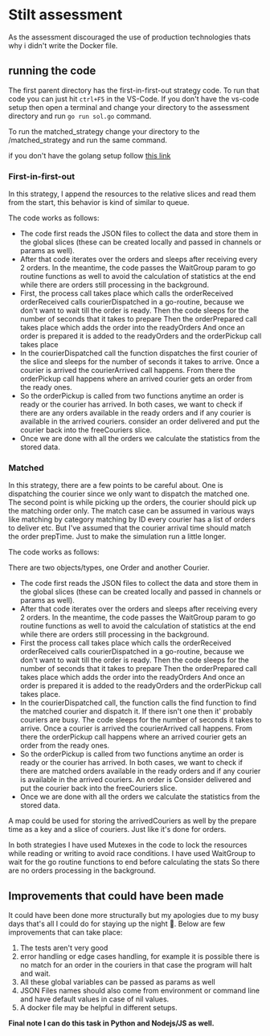 # Stilt assessment

As the assessment discouraged the use of production technologies thats why i didn't write the Docker file.

## running the code
The first parent directory has the first-in-first-out strategy code. To run that code
you can just hit `ctrl+F5` in the VS-Code. If you don't have the vs-code setup then
open a terminal and change your directory to the assessment directory and run `go run sol.go` command.

To run the matched_strategy change your directory to the <assessment>/matched_strategy and run the same
command.

if you don't have the golang setup follow [this link](https://go.dev/doc/install)

### First-in-first-out
In this strategy, I append the resources to the relative slices and read them
from the start, this behavior is kind of similar to queue.

The code works as follows:

- The code first reads the JSON files to collect the data and store them
    in the global slices (these can be created locally and passed in
    channels or params as well).
- After that code iterates over the orders and sleeps after receiving every 2 orders.
    In the meantime, the code passes the WaitGroup param to go routine functions as
    well to avoid the calculation of statistics at the end while there are orders still
    processing in the background.
- First, the process call takes place which calls the orderReceived
    orderReceived calls courierDispatched in a go-routine, because we don't want to wait
    till the order is ready.
    Then the code sleeps for the number of seconds that it takes to prepare
    Then the orderPrepared call takes place which adds the order into the readyOrders
    And once an order is prepared it is added to the readyOrders and the orderPickup
    call takes place
- In the courierDispatched call the function dispatches the first courier of the slice
    and sleeps for the number of seconds it takes to arrive.
    Once a courier is arrived the courierArrived call happens.
    From there the orderPickup call happens where an arrived courier gets an order from
    the ready ones.
- So the orderPickup is called from two functions anytime an order is ready or the courier 
    has arrived. In both cases, we want to check if there are any orders available in the
    ready orders and if any courier is available in the arrived couriers. consider an order
    delivered and put the courier back into the freeCouriers slice.
- Once we are done with all the orders we calculate the statistics from the stored data.


### Matched
In this strategy, there are a few points to be careful about. One is dispatching 
the courier since we only want to dispatch the matched one. The second point is while picking up the orders, the courier should pick up the matching order only.
The match case can be assumed in various ways like matching by category matching by ID every courier has a list of orders to deliver etc.
But I've assumed that the courier arrival time should match the order prepTime. Just to make the simulation run a little longer.

The code works as follows:

There are two objects/types, one Order and another Courier.

- The code first reads the JSON files to collect the data and store them
    in the global slices (these can be created locally and passed in
    channels or params as well).
- After that code iterates over the orders and sleeps after receiving every 2 orders.
    In the meantime, the code passes the WaitGroup param to go routine functions as
    well to avoid the calculation of statistics at the end while there are orders still
    processing in the background.
- First the process call takes place which calls the orderReceived
    orderReceived calls courierDispatched in a go-routine, because we don't want to wait
    till the order is ready.
    Then the code sleeps for the number of seconds that it takes to prepare
    Then the orderPrepared call takes place which adds the order into the readyOrders
    And once an order is prepared it is added to the readyOrders and the orderPickup
    call takes place.
- In the courierDispatched call, the function calls the find function to find the matched courier 
    and dispatch it. If there isn't one then it' probably couriers are busy. The code sleeps for
    the number of seconds it takes to arrive. Once a courier is arrived the courierArrived call happens.
    From there the orderPickup call happens where an arrived courier gets an order from
    the ready ones.
- So the orderPickup is called from two functions anytime an order is ready or the courier 
    has arrived. In both cases, we want to check if there are matched orders available in the
    ready orders and if any courier is available in the arrived couriers. An order is Consider
    delivered and put the courier back into the freeCouriers slice.
- Once we are done with all the orders we calculate the statistics from the stored data.

A map could be used for storing the arrivedCouriers as well by the prepare time as
a key and a slice of couriers. Just like it's done for orders.


In both strategies I have used Mutexes in the code to lock the resources while reading or writing
to avoid race conditions. I have used WaitGroup to wait for the go routine functions to end before
calculating the stats So there are no orders processing in the background.


## Improvements that could have been made 
It could have been done more structurally but my apologies due to my busy
days that's all I could do for staying up the night 🙂. Below are few
improvements that can take place:

1. The tests aren't very good
2. error handling or edge cases handling, for example it is possible there is no match for an order in the couriers
   in that case the program will halt and wait.
3. All these global variables can be passed as params as well
4. JSON Files names should also come from environment or command line and have default values in case of nil values.
5. A docker file may be helpful in different setups.

**Final note I can do this task in Python and Nodejs/JS as well.**